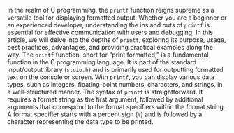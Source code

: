 In the realm of C programming, the `printf` function reigns supreme as a versatile tool for displaying formatted output. Whether you are a beginner or an experienced developer, understanding the ins and outs of `printf` is essential for effective communication with users and debugging. In this article, we will delve into the depths of `printf`, exploring its purpose, usage, best practices, advantages, and providing practical examples along the way.
The `printf` function, short for “print formatted,” is a fundamental function in the C programming language. It is part of the standard input/output library (`stdio.h`) and is primarily used for outputting formatted text on the console or screen. With `printf`, you can display various data types, such as integers, floating-point numbers, characters, and strings, in a well-structured manner.
The syntax of `printf` is straightforward. It requires a format string as the first argument, followed by additional arguments that correspond to the format specifiers within the format string. A format specifier starts with a percent sign (`%`) and is followed by a character representing the data type to be printed.
